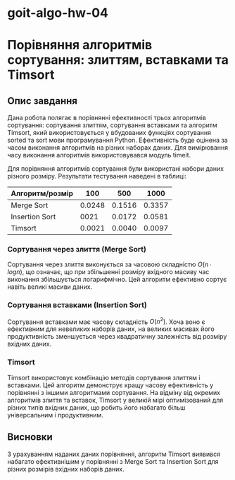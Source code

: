 # goit-algo-hw-04
# Порівняння алгоритмів сортування: злиттям, вставками та Timsort

## Опис завдання
Дана робота полягає в порівнянні ефективності трьох алгоритмів сортування: сортування злиттям, сортування вставками та алгоритм Timsort, який використовується у вбудованих функціях сортування sorted та sort мови програмування Python. Ефективність буде оцінена за часом виконання алгоритмів на різних наборах даних. Для вимірювання часу виконання алгоритмів використовувався модуль timeit.


Для порівняння алгоритмів сортування були використані набори даних різного розміру. Результати тестування наведені в таблиці:

| Алгоритм/розмір | 100 | 500 | 1000 |
| --- | --- | --- | --- |
| Merge Sort | 0.0248 | 0.1516 | 0.3357 |
| Insertion Sort | 0021 | 0.0172 | 0.0581 |
| Timsort | 0.0021 | 0.0040 | 0.0097 |



### Сортування через злиття (Merge Sort)
Сортування через злиття виконується за часовою складністю $O(n∙log n)$, що означає, що при збільшенні розміру вхідного масиву час виконання збільшується логарифмічно. Цей алгоритм ефективно сортує навіть великі масиви даних.

### Сортування вставками (Insertion Sort)
Сортування вставками має часову складність $O(n^2)$. Хоча воно є ефективним для невеликих наборів даних, на великих масивах його продуктивність зменшується через квадратичну залежність від розміру вхідних даних.

### Timsort
Timsort використовує комбінацію методів сортування злиттям і вставками. Цей алгоритм демонструє кращу часову ефективність у порівнянні з іншими алгоритмами сортування. На відміну від окремих алгоритмів злиття та вставок, Timsort у великій мірі оптимізований для різних типів вхідних даних, що робить його набагато більш універсальним і продуктивним.

## Висновки
З урахуванням наданих даних порівняння, алгоритм Timsort виявився набагато ефективнішим у порівнянні з Merge Sort та Insertion Sort для різних розмірів вхідних наборів даних.
